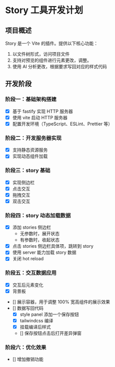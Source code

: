 # Story 工具开发计划

## 项目概述

Story 是一个 Vite 的插件。提供以下核心功能：

1. 以文件树形式，访问项目文件
2. 支持对预览的组件进行元素更改，调整。
3. 使用 AI 分析更改，根据要求写回对应的样式代码

## 开发阶段

### 阶段一：基础架构搭建

- [x] 基于 fastify 实现 HTTP 服务器
- [x] 使用 vite 启动 HTTP 服务器
- [x] 配置开发环境（TypeScript、ESLint、Prettier 等）

### 阶段二：开发服务器实现

- [x] 支持静态资源服务
- [x] 实现动态组件加载

### 阶段三：story 基础

- [x] 实现侧边栏
- [x] 点击交互
- [x] 拖拽交互
- [x] 双击交互

### 阶段四：story 动态加载数据

- [x] 添加 stories 侧边栏
  - 无参数时，展开状态
  - 有参数时，收起状态
- [x] 点击 stories 侧边栏具体项，跳转到 story
- [x] 使用 server 能力加载 story 数据
- [x] 关闭 hot reload

### 阶段五：交互数据应用

- [x] 交互后元素变化
- [x] 背景板
- [] 展示容器，用于调整 100% 宽高组件的展示效果
- [] 数据写回代码
  - [x] style panel 添加一个保存按钮
  - [x] tailwindcss 编译
  - [x] 挂载编译后样式
  - [] 保存按钮点击后打开差异弹窗

### 阶段六：优化效果

- [] 增加撤销功能
